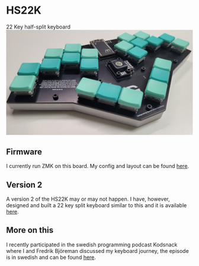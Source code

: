 # HS22K
 22 Key half-split keyboard
[![hs22k image](https://github.com/DanielGrenehed/HS22K/blob/main/Resources/hs22k_finished.jpg)]()

## Firmware
I currently run ZMK on this board. My config and layout can be found [here](https://github.com/DanielGrenehed/zmk/tree/main/app/boards/arm/hs22k).

## Version 2
A version 2 of the HS22K may or may not happen. I have, however, designed and built a 22 key split keyboard similar to this and it is available [here](https://github.com/DanielGrenehed/S22K).

## More on this
I recently participated in the swedish programming podcast Kodsnack where I and Fredrik Björeman discussed my keyboard journey, the episode is in swedish and can be found [here](https://kodsnack.se/490/).
